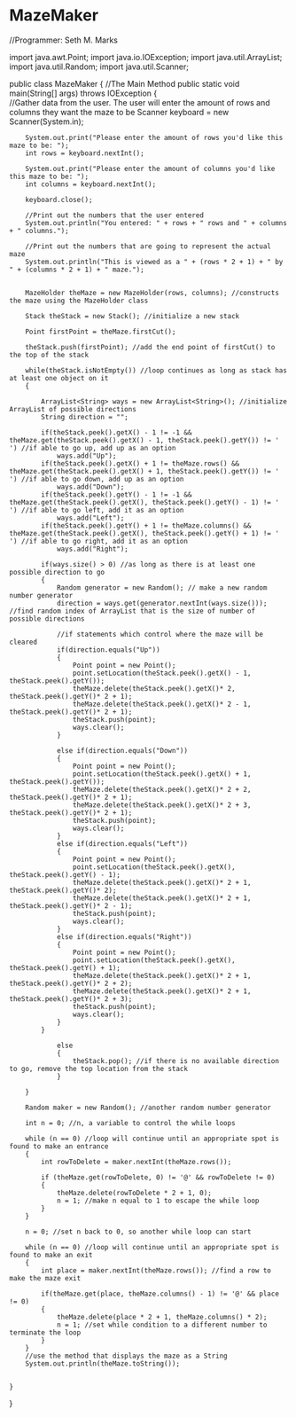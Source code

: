 # MazeMaker
//Programmer: Seth M. Marks

import java.awt.Point;
import java.io.IOException;
import java.util.ArrayList;
import java.util.Random;
import java.util.Scanner;

public class MazeMaker 
{
	//The Main Method
	public static void main(String[] args) throws IOException 
	{	
		//Gather data from the user. The user will enter the amount of rows and columns they want the maze to be
		Scanner keyboard = new Scanner(System.in);
		
		System.out.print("Please enter the amount of rows you'd like this maze to be: ");
		int rows = keyboard.nextInt();
		
		System.out.print("Please enter the amount of columns you'd like this maze to be: ");
		int columns = keyboard.nextInt();
		
		keyboard.close();
		
		//Print out the numbers that the user entered
		System.out.println("You entered: " + rows + " rows and " + columns + " columns.");
		
		//Print out the numbers that are going to represent the actual maze
		System.out.println("This is viewed as a " + (rows * 2 + 1) + " by " + (columns * 2 + 1) + " maze.");
		
		
		MazeHolder theMaze = new MazeHolder(rows, columns); //constructs the maze using the MazeHolder class
		
		Stack theStack = new Stack(); //initialize a new stack 
		
		Point firstPoint = theMaze.firstCut();
		
		theStack.push(firstPoint); //add the end point of firstCut() to the top of the stack
		
		while(theStack.isNotEmpty()) //loop continues as long as stack has at least one object on it
		{
			
			ArrayList<String> ways = new ArrayList<String>(); //initialize ArrayList of possible directions
			String direction = "";
			
			if(theStack.peek().getX() - 1 != -1 && theMaze.get(theStack.peek().getX() - 1, theStack.peek().getY()) != ' ') //if able to go up, add up as an option
				ways.add("Up");
			if(theStack.peek().getX() + 1 != theMaze.rows() && theMaze.get(theStack.peek().getX() + 1, theStack.peek().getY()) != ' ') //if able to go down, add up as an option
				ways.add("Down");
			if(theStack.peek().getY() - 1 != -1 && theMaze.get(theStack.peek().getX(), theStack.peek().getY() - 1) != ' ') //if able to go left, add it as an option
				ways.add("Left");
			if(theStack.peek().getY() + 1 != theMaze.columns() && theMaze.get(theStack.peek().getX(), theStack.peek().getY() + 1) != ' ') //if able to go right, add it as an option
				ways.add("Right");
			
			if(ways.size() > 0) //as long as there is at least one possible direction to go
			{
				Random generator = new Random(); // make a new random number generator
				direction = ways.get(generator.nextInt(ways.size())); //find random index of ArrayList that is the size of number of possible directions
				
				//if statements which control where the maze will be cleared
				if(direction.equals("Up"))
				{
					Point point = new Point(); 
					point.setLocation(theStack.peek().getX() - 1, theStack.peek().getY());
					theMaze.delete(theStack.peek().getX()* 2, theStack.peek().getY()* 2 + 1);
					theMaze.delete(theStack.peek().getX()* 2 - 1, theStack.peek().getY()* 2 + 1);
					theStack.push(point);
					ways.clear();
				}
				
				else if(direction.equals("Down"))
				{
					Point point = new Point(); 
					point.setLocation(theStack.peek().getX() + 1, theStack.peek().getY());
					theMaze.delete(theStack.peek().getX()* 2 + 2, theStack.peek().getY()* 2 + 1);
					theMaze.delete(theStack.peek().getX()* 2 + 3, theStack.peek().getY()* 2 + 1);
					theStack.push(point);
					ways.clear();
				}
				else if(direction.equals("Left"))
				{
					Point point = new Point(); 
					point.setLocation(theStack.peek().getX(), theStack.peek().getY() - 1);
					theMaze.delete(theStack.peek().getX()* 2 + 1, theStack.peek().getY()* 2);
					theMaze.delete(theStack.peek().getX()* 2 + 1, theStack.peek().getY()* 2 - 1);
					theStack.push(point);
					ways.clear();
				}
				else if(direction.equals("Right"))
				{
					Point point = new Point(); 
					point.setLocation(theStack.peek().getX(), theStack.peek().getY() + 1);
					theMaze.delete(theStack.peek().getX()* 2 + 1, theStack.peek().getY()* 2 + 2);
					theMaze.delete(theStack.peek().getX()* 2 + 1, theStack.peek().getY()* 2 + 3);
					theStack.push(point);	
					ways.clear();
				}
			}
				
				else
				{
					theStack.pop(); //if there is no available direction to go, remove the top location from the stack
				}
			
		}
		
		Random maker = new Random(); //another random number generator
		
		int n = 0; //n, a variable to control the while loops
		
		while (n == 0) //loop will continue until an appropriate spot is found to make an entrance
		{
			int rowToDelete = maker.nextInt(theMaze.rows());
			
			if (theMaze.get(rowToDelete, 0) != '@' && rowToDelete != 0)
			{
				theMaze.delete(rowToDelete * 2 + 1, 0);
				n = 1; //make n equal to 1 to escape the while loop
			}
		}
		
		n = 0; //set n back to 0, so another while loop can start
		
		while (n == 0) //loop will continue until an appropriate spot is found to make an exit
		{
			int place = maker.nextInt(theMaze.rows()); //find a row to make the maze exit
			
			if(theMaze.get(place, theMaze.columns() - 1) != '@' && place != 0)
			{
				theMaze.delete(place * 2 + 1, theMaze.columns() * 2);
				n = 1; //set while condition to a different number to terminate the loop
			}
		}
		//use the method that displays the maze as a String
		System.out.println(theMaze.toString());
		
		
	}

}

